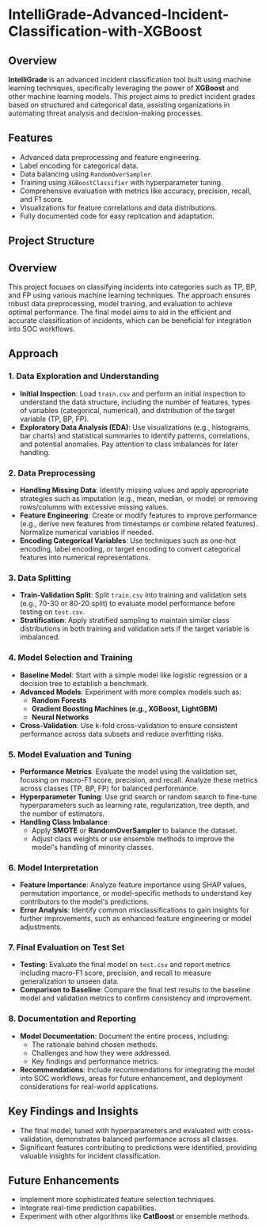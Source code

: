 # IntelliGrade-Advanced-Incident-Classification-with-XGBoost

## Overview
**IntelliGrade** is an advanced incident classification tool built using machine learning techniques, specifically leveraging the power of **XGBoost** and other machine learning models. This project aims to predict incident grades based on structured and categorical data, assisting organizations in automating threat analysis and decision-making processes.

## Features
- Advanced data preprocessing and feature engineering.
- Label encoding for categorical data.
- Data balancing using `RandomOverSampler`.
- Training using `XGBoostClassifier` with hyperparameter tuning.
- Comprehensive evaluation with metrics like accuracy, precision, recall, and F1 score.
- Visualizations for feature correlations and data distributions.
- Fully documented code for easy replication and adaptation.

## Project Structure
## Overview
This project focuses on classifying incidents into categories such as TP, BP, and FP using various machine learning techniques. The approach ensures robust data preprocessing, model training, and evaluation to achieve optimal performance. The final model aims to aid in the efficient and accurate classification of incidents, which can be beneficial for integration into SOC workflows.

## Approach

### 1. Data Exploration and Understanding
- **Initial Inspection**: Load `train.csv` and perform an initial inspection to understand the data structure, including the number of features, types of variables (categorical, numerical), and distribution of the target variable (TP, BP, FP).
- **Exploratory Data Analysis (EDA)**: Use visualizations (e.g., histograms, bar charts) and statistical summaries to identify patterns, correlations, and potential anomalies. Pay attention to class imbalances for later handling.

### 2. Data Preprocessing
- **Handling Missing Data**: Identify missing values and apply appropriate strategies such as imputation (e.g., mean, median, or mode) or removing rows/columns with excessive missing values.
- **Feature Engineering**: Create or modify features to improve performance (e.g., derive new features from timestamps or combine related features). Normalize numerical variables if needed.
- **Encoding Categorical Variables**: Use techniques such as one-hot encoding, label encoding, or target encoding to convert categorical features into numerical representations.

### 3. Data Splitting
- **Train-Validation Split**: Split `train.csv` into training and validation sets (e.g., 70-30 or 80-20 split) to evaluate model performance before testing on `test.csv`.
- **Stratification**: Apply stratified sampling to maintain similar class distributions in both training and validation sets if the target variable is imbalanced.

### 4. Model Selection and Training
- **Baseline Model**: Start with a simple model like logistic regression or a decision tree to establish a benchmark.
- **Advanced Models**: Experiment with more complex models such as:
  - **Random Forests**
  - **Gradient Boosting Machines (e.g., XGBoost, LightGBM)**
  - **Neural Networks**
- **Cross-Validation**: Use k-fold cross-validation to ensure consistent performance across data subsets and reduce overfitting risks.

### 5. Model Evaluation and Tuning
- **Performance Metrics**: Evaluate the model using the validation set, focusing on macro-F1 score, precision, and recall. Analyze these metrics across classes (TP, BP, FP) for balanced performance.
- **Hyperparameter Tuning**: Use grid search or random search to fine-tune hyperparameters such as learning rate, regularization, tree depth, and the number of estimators.
- **Handling Class Imbalance**:
  - Apply **SMOTE** or **RandomOverSampler** to balance the dataset.
  - Adjust class weights or use ensemble methods to improve the model's handling of minority classes.

### 6. Model Interpretation
- **Feature Importance**: Analyze feature importance using SHAP values, permutation importance, or model-specific methods to understand key contributors to the model's predictions.
- **Error Analysis**: Identify common misclassifications to gain insights for further improvements, such as enhanced feature engineering or model adjustments.

### 7. Final Evaluation on Test Set
- **Testing**: Evaluate the final model on `test.csv` and report metrics including macro-F1 score, precision, and recall to measure generalization to unseen data.
- **Comparison to Baseline**: Compare the final test results to the baseline model and validation metrics to confirm consistency and improvement.

### 8. Documentation and Reporting
- **Model Documentation**: Document the entire process, including:
  - The rationale behind chosen methods.
  - Challenges and how they were addressed.
  - Key findings and performance metrics.
- **Recommendations**: Include recommendations for integrating the model into SOC workflows, areas for future enhancement, and deployment considerations for real-world applications.

## Key Findings and Insights
- The final model, tuned with hyperparameters and evaluated with cross-validation, demonstrates balanced performance across all classes.
- Significant features contributing to predictions were identified, providing valuable insights for incident classification.

## Future Enhancements
- Implement more sophisticated feature selection techniques.
- Integrate real-time prediction capabilities.
- Experiment with other algorithms like **CatBoost** or ensemble methods.
